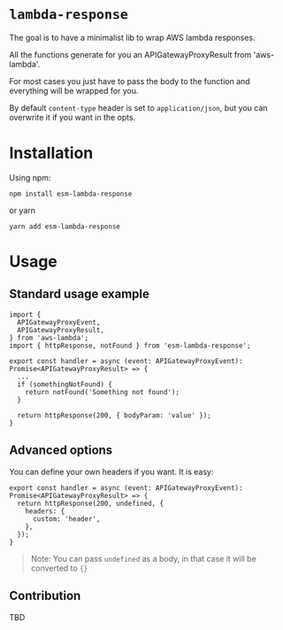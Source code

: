 # `lambda-response`

The goal is to have a minimalist lib to wrap AWS lambda responses.

All the functions generate for you an APIGatewayProxyResult from 'aws-lambda'.

For most cases you just have to pass the body to the function and everything will be wrapped for you.

By default `content-type` header is set to `application/json`, but you can overwrite it if you want in the opts.

# Installation

Using npm:

`npm install esm-lambda-response`

or yarn

`yarn add esm-lambda-response`

# Usage

## Standard usage example

```
import {
  APIGatewayProxyEvent,
  APIGatewayProxyResult,
} from 'aws-lambda';
import { httpResponse, notFound } from 'esm-lambda-response';

export const handler = async (event: APIGatewayProxyEvent): Promise<APIGatewayProxyResult> => {
  ...
  if (somethingNotFound) {
    return notFound('Something not found');
  }

  return httpResponse(200, { bodyParam: 'value' });
}
```

## Advanced options

You can define your own headers if you want. It is easy:

```
export const handler = async (event: APIGatewayProxyEvent): Promise<APIGatewayProxyResult> => {
  return httpResponse(200, undefined, {
    headers: {
      custom: 'header',
    },
  });
}
```
> Note: You can pass `undefined` as a body, in that case it will be converted to `{}`

## Contribution

TBD
